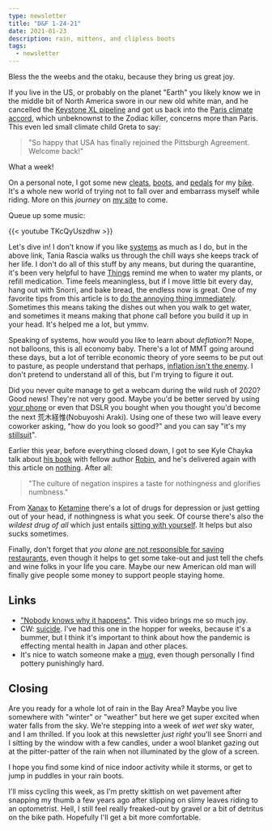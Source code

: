```yaml
---
type: newsletter
title: "D&F 1-24-21"
date: 2021-01-23
description: rain, mittens, and clipless boots
tags:
  - newsletter
---
```


Bless the the weebs and the otaku, because they bring us great joy.

If you live in the US, or probably on the planet "Earth" you likely know we in the middle bit of North America swore in our new old white man, and he cancelled the [Keystone XL pipeline](https://www.theverge.com/2021/1/20/22240466/joe-biden-keystone-xl-pipeline-canceled-executive-order-climate-change) and got us back into the [Paris climate accord](https://www.cnbc.com/2020/11/20/biden-to-rejoin-paris-climate-accord-heres-what-happens-next-.html), which unbeknownst to the Zodiac killer, concerns more than Paris. This even led small climate child Greta to say:

>"So happy that USA has finally rejoined the Pittsburgh Agreement. Welcome back!" 

What a week!

On a personal note, I got some new [cleats](https://bike.shimano.com/en-US/information/news/choosing-the-right-shimano-spd-sl-road-cleat-for-you.html), [boots](https://www.velonews.com/gear/road-gear/fizik-tempo-r5-overcurve-shoes-review/), and [pedals](https://bike.shimano.com/en-US/product/component/105-5800/PD-5800.html) for my [bike](https://surlybikes.com/bikes/straggler). It's a whole new world of trying not to fall over and embarrass myself while riding. More on this _journey_ on [my site](https://www.brookshelley.com) to come.

Queue up some music:

{{< youtube TKcQyUszdhw >}}

Let's dive in! I don't know if you like [systems](https://www.taniarascia.com/everyday-systems/) as much as I do, but in the above link, Tania Rascia walks us through the chill ways she keeps track of her life. I don't do all of this stuff by any means, but during the quarantine, it's been very helpful to have [Things](http://culturedcode.com/things/) remind me when to water my plants, or refill medication. Time feels meaningless, but if I move little bit every day, hang out with Snorri, and bake bread, the endless now is great. One of my favorite tips from this article is to [do the annoying thing immediately](https://www.taniarascia.com/everyday-systems/#do-the-annoying-thing-immediately). Sometimes this means taking the dishes out when you walk to get water, and sometimes it means making that phone call before you build it up in your head. It's helped me a lot, but ymmv.

Speaking of systems, how would you like to learn about _deflation_?! Nope, not balloons, this is all economy baby. There's a lot of MMT going around these days, but a lot of terrible economic theory of yore seems to be put out to pasture, as people understand that perhaps, [inflation isn't the enemy](https://phenomenalworld.org/analysis/deflation-inflation). I don't pretend to understand all of this, but I'm trying to figure it out.

Did you never quite manage to get a webcam during the wild rush of 2020? Good news! They're not very good. Maybe you'd be better served by using [your phone](https://reincubate.com/support/how-to/webcam-camera-comparison/) or even that DSLR you bought when you thought you'd become the next 荒木経惟(Nobuyoshi Araki). Using one of these two will leave every coworker asking, "how do you look so good?" and you can say "it's my [stillsuit](https://www.youtube.com/watch?v=wAQCH3wObeU)".

Earlier this year, before everything closed down, I got to see Kyle Chayka talk about [his book](https://www.bloomsbury.com/us/the-longing-for-less-9781635572117/) with fellow author [Robin](https://www.robinsloan.com), and he's delivered again with this article on [nothing](https://www.nytimes.com/2021/01/19/magazine/negation-culture.html). After all:

>"The culture of negation inspires a taste for nothingness and glorifies numbness."

From [Xanax](https://en.wikipedia.org/wiki/Alprazolam) to [Ketamine](https://www.health.harvard.edu/blog/ketamine-for-major-depression-new-tool-new-questions-2019052216673) there's a lot of drugs for depression or just getting out of your head, if nothingness is what you seek. Of course there's also the _wildest drug of all_ which just entails [sitting with yourself](https://zenhabits.net/meditation-guide/). It helps but also sucks sometimes.

Finally, don't forget that _you alone_ [are not responsible for saving restaurants](https://www.winemag.com/2021/01/16/restaurant-survival-covid-debary/), even though it helps to get some take-out and just tell the chefs and wine folks in your life you care. Maybe our new American old man will finally give people some money to support people staying home.

## Links

- ["Nobody knows why it happens"](https://www.youtube.com/watch?v=UgHch5Bg9Jg). This video brings me so much joy.
- CW: [suicide](http://www.japansubculture.com/japans-death-wish-resurges-like-a-plague/). I've had this one in the hopper for weeks, because it's a bummer, but I think it's important to think about how the pandemic is effecting mental health in Japan and other places.
- It's nice to watch someone make a [mug](https://www.nowness.com/series/satisfaction/mug-james-tilla-waters-nicholas-bennett), even though personally I find pottery punishingly hard.

## Closing

Are you ready for a whole lot of rain in the Bay Area? Maybe you live somewhere with "winter" or "weather" but here we get super excited when water falls from the sky. We're stepping into a week of _wet wet_ sky water, and I am thrilled. If you look at this newsletter _just right_ you'll see Snorri and I sitting by the window with a few candles, under a wool blanket gazing out at the pitter-patter of the rain when not illuminated by the glow of a screen.

I hope you find some kind of nice indoor activity while it storms, or get to jump in puddles in your rain boots. 

I'll miss cycling this week, as I'm pretty skittish on wet pavement after snapping my thumb a few years ago after slipping on slimy leaves riding to an optometrist. Hell, I still feel really freaked-out by gravel or a bit of detritus on the bike path. Hopefully I'll get a bit more comfortable.
